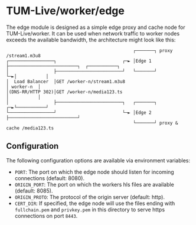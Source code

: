 # TUM-Live/worker/edge

The edge module is designed as a simple edge proxy and cache node for TUM-Live/worker.
It can be used when network traffic to worker nodes exceeds the available bandwidth, the architecture might look like this:
```
                                                ┌───────┐ proxy /stream1.m3u8
┌─────────────────┐                         ┌─► │Edge 1 ├──────────────────────────┐  ┌───────────┐
│                 ├─────────────────────────┘   └───────┘                          └─►│           │
│  Load Balancer  │GET /worker-n/stream1.m3u8                                         │ worker-n  │
│(DNS-RR/HTTP 302)│GET /worker-n/media123.ts                                          │           │
│                 ├─────────────────────────┐   ┌───────┐                          ┌─►└───────────┘
└─────────────────┘                         └─► │Edge 2 ├──────────────────────────┘
                                                └───────┘ proxy & cache /media123.ts
```

## Configuration

The following configuration options are available via environment variables:

- `PORT`: The port on which the edge node should listen for incoming connections (default: 8080).
- `ORIGIN_PORT`: The port on which the workers hls files are available (default: 8085). 
- `ORIGIN_PROTO`: The protocol of the origin server (default: http).
- `CERT_DIR`: If specified, the edge node will use the files ending with `fullchain.pem` and `privkey.pem` in this directory to serve https connections on port `8443`.

